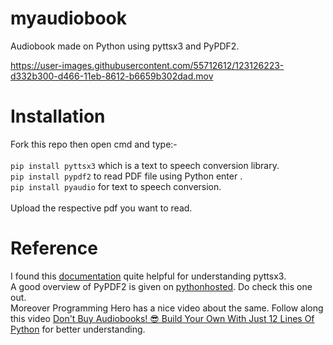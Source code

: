 # myaudiobook
Audiobook made on Python using pyttsx3 and PyPDF2.

https://user-images.githubusercontent.com/55712612/123126223-d332b300-d466-11eb-8612-b6659b302dad.mov











# Installation
Fork this repo then open cmd and type:-
<br>
<br>
`pip install pyttsx3` which is a text to speech conversion library.
<br>
`pip install pypdf2` to read PDF file using Python enter .
<br>
`pip install pyaudio` for text to speech conversion.
<br>
<br>
Upload the respective pdf you want to read.


# Reference
I found this [documentation](https://pyttsx3.readthedocs.io/en/latest/) quite helpful for understanding pyttsx3.
<br>
A good overview of PyPDF2 is given on [pythonhosted](https://pythonhosted.org/PyPDF2/). Do check this one out.
<br>
Moreover Programming Hero has a nice video about the same. 
Follow along this video [Don't Buy Audiobooks! 😎 Build Your Own With Just 12 Lines Of Python](https://www.youtube.com/watch?v=kyZ_5cvrXJI) for better understanding.
